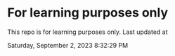 # For learning purposes only
This repo is for learning purposes only.
Last updated at

Saturday, September 2, 2023 8:32:29 PM

